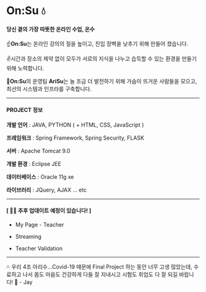 # **On:Su** 💧

#### **당신 곁의 가장 따뜻한 온라인 수업, 온수**



☝️**On:Su**는 온라인 강의의 질을 높이고, 진입 장벽을 낮추기 위해 만들어 졌습니다. 

✌️시간과 장소의 제약 없이 모두가 서로의 지식을 나누고 습득할 수 있는 환경을 만들기 위해 노력합니다.



🤟**On:Su**의 운영팀 **AriSu**는 늘 조금 더 발전하기 위해 가슴이 뜨거운 사람들을 모으고, 최선의 시스템과 인프라를 구축합니다.



---



#### **PROJECT 정보**



**개발 언어** : JAVA, PYTHON ( + HTML, CSS, JavaScript )

**프레임워크** : Spring Framework, Spring Security, FLASK

**서버** : Apache Tomcat 9.0

**개발 환경** : Eclipse JEE

**데이터베이스** : Oracle 11g xe

**라이브러리** : JQuery, AJAX ... etc



---



#### **[ 👩‍💻 추후 업데이트 예정이 있습니다! ]**

- My Page - Teacher

  

- Streaming

  

- Teacher Validation



---



💦 우리 4조 아리수...Covid-19 때문에 Final Project 하는 동안 너무 고생 많았는데, 수료하고 나서 몸도 마음도 건강하게 다들 잘 지내시고 시험도 취업도 다 잘 되길 바랍니다! 👏 - Jay